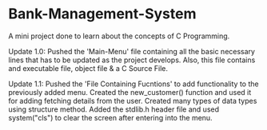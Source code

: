 # Bank-Management-System
A mini project done to learn about the concepts of C Programming.

Update 1.0: Pushed the 'Main-Menu' file containing all the basic necessary lines that has to be updated as the project develops.
Also, this file contains and executable file, object file & a C Source File.

Update 1.1: Pushed the 'File Containing Fucntions' to add functionality to the previously added menu. 
Created the new_customer() function and used it for adding fetching details from the user. Created many types of data types using structure method.
Added the stdlib.h header file and used system("cls") to clear the screen after entering into the menu.

